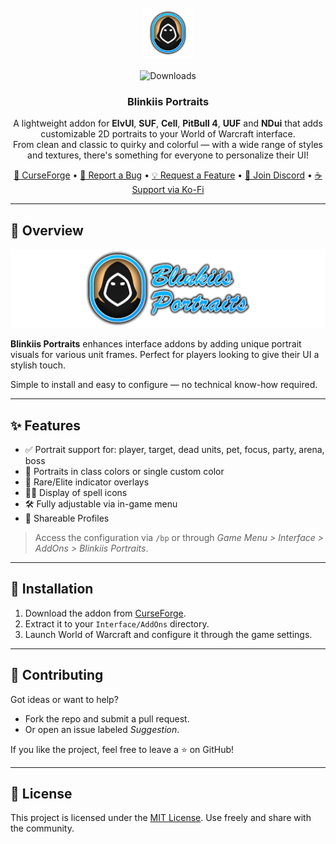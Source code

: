 <br/>
<div align="center">
  <img src="https://raw.githubusercontent.com/mBlinkii/Blinkiis-Portraits/refs/heads/main/icon.png" alt="Logo" width="80" height="80">
  <br/><br/>
  <img src="https://img.shields.io/github/downloads/mBlinkii/blinkiis-portraits/total" alt="Downloads">
  <h3 align="center"><strong>Blinkiis Portraits</strong></h3>

  <p align="center">
    A lightweight addon for <strong>ElvUI</strong>, <strong>SUF</strong>, <strong>Cell</strong>, <strong>PitBull 4</strong>, <strong>UUF</strong> and <strong>NDui</strong> that adds customizable 2D portraits to your World of Warcraft interface.<br/>
    From clean and classic to quirky and colorful — with a wide range of styles and textures, there's something for everyone to personalize their UI!
  </p>

  <p align="center">
    <a href="https://www.curseforge.com/wow/addons/blinkiis-portraits">🔗 CurseForge</a> • 
    <a href="https://github.com/mBlinkii/Blinkiis-Portraits/issues">🐞 Report a Bug</a> • 
    <a href="https://github.com/mBlinkii/Blinkiis-Portraits/issues">💡 Request a Feature</a> • 
    <a href="https://discord.gg/AE9XebMU49">💬 Join Discord</a> • 
    <a href="https://ko-fi.com/blinkii">☕ Support via Ko-Fi</a>
  </p>
</div>

---

## 🎨 Overview
![Banner](https://raw.githubusercontent.com/mBlinkii/Blinkiis-Portraits/refs/heads/main/logo.png)

**Blinkiis Portraits** enhances interface addons by adding unique portrait visuals for various unit frames. Perfect for players looking to give their UI a stylish touch.

Simple to install and easy to configure — no technical know-how required.

---

## ✨ Features

- ✅ Portrait support for: player, target, dead units, pet, focus, party, arena, boss
- 🎨 Portraits in class colors or single custom color
- 🌟 Rare/Elite indicator overlays
- 🧙‍♂️ Display of spell icons
- 🛠 Fully adjustable via in-game menu
- 🥏 Shareable Profiles

> Access the configuration via `/bp` or through _Game Menu > Interface > AddOns > Blinkiis Portraits_.

---

## 🚀 Installation

1. Download the addon from [CurseForge](https://www.curseforge.com/wow/addons/blinkiis-portraits).
2. Extract it to your `Interface/AddOns` directory.
3. Launch World of Warcraft and configure it through the game settings.

---

## 🤝 Contributing

Got ideas or want to help?

- Fork the repo and submit a pull request.
- Or open an issue labeled _Suggestion_.

If you like the project, feel free to leave a ⭐ on GitHub!

---

## 📜 License

This project is licensed under the [MIT License](https://github.com/mBlinkii/Blinkiis-Portraits/blob/main/LICENSE.txt). Use freely and share with the community.
